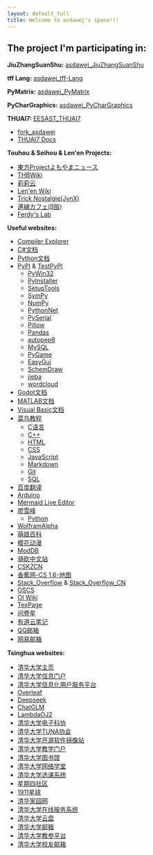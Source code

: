 ```yaml
---
layout: default_full
title: Welcome to asdawej's space!!!
---
```


## The project I'm participating in:

**JiuZhangSuanShu:** [asdawej_JiuZhangSuanShu](https://github.com/asdawej/JiuZhangSuanShu/wiki/)

**tff Lang:** [asdawej_tff-Lang](https://github.com/asdawej/tff-Lang)

**PyMatrix:** [asdawej_PyMatrix](https://github.com/asdawej/PyMatrix)

**PyCharGraphics:** [asdawej_PyCharGraphics](https://github.com/asdawej/PyCharGraphics)

**THUAI7:** [EESAST_THUAI7](https://github.com/eesast/THUAI7)
- [fork_asdawej](https://github.com/asdawej/THUAI7)
- [THUAI7 Docs](https://docs.eesast.com/docs/contests/thuai7/)

<!--東方&西方&連縁-->
**Touhou & Seihou & Len'en Projects:**
- [東方Projectよもやまニュース](https://touhou-project.news/)
- [THBWiki](https://thwiki.cc/%E9%A6%96%E9%A1%B5/)
- [莉莉云](https://cloud.lilywhite.cc/front/)
- [Len'en Wiki](http://www.lenen.shoutwiki.com/wiki/Len'en_Wiki)
- [Trick Nostalgie(JynX)](http://mugentrick.tubakurame.com/index.html)
- [連縁カフェ(β版)](https://unityroom.com/games/lenen_cafe_beta)
- [Ferdy's Lab](https://ferdyslab.itch.io/)

<!--其他的网站-->
**Useful websites:**
- [Compiler Explorer](https://godbolt.org/)
- [C#文档](https://learn.microsoft.com/zh-cn/dotnet/csharp/)
- [Python文档](https://docs.python.org/zh-cn/3/)
- [PyPI](https://pypi.org/) & [TestPyPI](https://test.pypi.org/)
    <!--PyPI下级目录-->
    - [PyWin32](https://mhammond.github.io/pywin32/)
    - [PyInstaller](https://pyinstaller.org/)
    - [SetupTools](https://setuptools.pypa.io/en/latest/)
    - [SymPy](https://docs.sympy.org/)
    - [NumPy](https://numpy.org/doc/1.23/)
    - [PythonNet](https://github.com/pythonnet/pythonnet/)
    - [PySerial](https://pythonhosted.org/pyserial/)
    - [Pillow](https://pillow.readthedocs.io/en/stable/)
    - [Pandas](https://pandas.pydata.org/pandas-docs/stable/)
    - [autopep8](https://github.com/hhatto/autopep8)
    - [MySQL](https://mysqlclient.readthedocs.io/)
    - [PyGame](https://www.pygame.org/docs/)
    - [EasyGui](https://easygui.readthedocs.io/en/latest/)
    - [SchemDraw](https://readthedocs.org/projects/schemdraw/)
    - [jieba](https://github.com/fxsjy/jieba/)
    - [wordcloud](http://amueller.github.io/word_cloud/)
- [Godot文档](https://docs.godotengine.org/zh-cn/4.x/index.html)
- [MATLAB文档](https://ww2.mathworks.cn/help/matlab/index.html)
- [Visual Basic文档](https://docs.microsoft.com/zh-cn/dotnet/visual-basic/)
- [菜鸟教程](https://www.runoob.com/)
    <!--菜鸟教程下级目录-->
    - [C语言](https://www.runoob.com/cprogramming/c-tutorial.html)
    - [C++](https://www.runoob.com/cplusplus/cpp-tutorial.html)
    - [HTML](https://www.runoob.com/html/html-tutorial.html)
    - [CSS](https://www.runoob.com/css/css-tutorial.html)
    - [JavaScript](https://www.runoob.com/js/js-tutorial.html)
    - [Markdown](https://www.runoob.com/markdown/md-tutorial.html)
    - [Git](https://www.runoob.com/git/git-tutorial.html)
    - [SQL](https://www.runoob.com/sql/sql-tutorial.html)
- [百度翻译](https://fanyi.baidu.com/)
- [Arduino](https://www.arduino.cc/)
- [Mermaid Live Editor](https://mermaid.live/edit)
- [廖雪峰](https://www.liaoxuefeng.com/)
    <!--廖雪峰下级目录-->
    - [Python](https://www.liaoxuefeng.com/wiki/1016959663602400)
- [WolframAlpha](https://www.wolframalpha.com/)
- [萌娘百科](https://zh.moegirl.org.cn/Mainpage)
- [樱花动漫](http://www.imomoedm.com/)
- [ModDB](https://www.moddb.com/)
- [骑砍中文站](https://www.mountblade.com.cn/index.html)
- [CSKZCN](https://www.cskzcn.com/)
- [香蕉网-CS 1.6-地图](https://gamebanana.com/mods/cats/5474)
- [Stack_Overflow](https://stackoverflow.com/) & [Stack_Overflow_CN](https://stackoverflow.org.cn/)
- [OSCS](https://www.oscs1024.com/)
- [OI Wiki](https://oi-wiki.org/)
- [TexPage](https://texpage.com/console/mine/)
- [问卷星](https://www.wjx.cn/)
- [有道云笔记](https://note.youdao.com/web/)
- [QQ邮箱](https://mail.qq.com/cgi-bin/frame_html)
- [网易邮箱](https://mail.163.com/js6/main.jsp)

<!--split-->

<!--清华大学网站-->
**Tsinghua websites:**
- [清华大学主页](https://www.tsinghua.edu.cn/)
- [清华大学信息门户](https://info2021.tsinghua.edu.cn/f/info/xxfb_fg/xnzx/stu/index)
- [清华大学信息化用户服务平台](https://its.tsinghua.edu.cn/index.jsp)
- [Overleaf](https://overleaf.tsinghua.edu.cn/project)
- [Deepseek](https://madmodel.cs.tsinghua.edu.cn/)
- [ChatGLM](https://chatglm.cn/)
- [LambdaOJ2](http://oj.ee.tsinghua.edu.cn/)
- [清华大学电子科协](https://eesast.com/home)
- [清华大学TUNA协会](https://tuna.moe/)
- [清华大学开源软件镜像站](https://mirrors.tuna.tsinghua.edu.cn/)
- [清华大学教学门户](https://info2021.tsinghua.edu.cn/f/info/xxfb_fg/bmxx/departmentalView?code=254)
- [清华大学图书馆](https://lib.tsinghua.edu.cn/)
- [清华大学网络学堂](https://learn.tsinghua.edu.cn/f/login/)
- [清华大学选课系统](http://zhjwxk.cic.tsinghua.edu.cn/xklogin.do)
- [星期四社区](https://tsinghua.app/)
- [1911星球](https://planet.tsinghua.edu.cn/)
- [清华家园网](http://myhome.tsinghua.edu.cn/)
- [清华大学在线服务系统](https://thos.tsinghua.edu.cn/)
- [清华大学云盘](https://cloud.tsinghua.edu.cn/)
- [清华大学邮箱](https://mails.tsinghua.edu.cn/)
- [清华大学教参平台](https://ereserves.lib.tsinghua.edu.cn/)
- [清华大学校友邮箱](http://mail.tsinghua.org.cn/)
